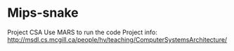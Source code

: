 # Mips-snake
Project CSA
Use MARS to run the code
Project info: http://msdl.cs.mcgill.ca/people/hv/teaching/ComputerSystemsArchitecture/
